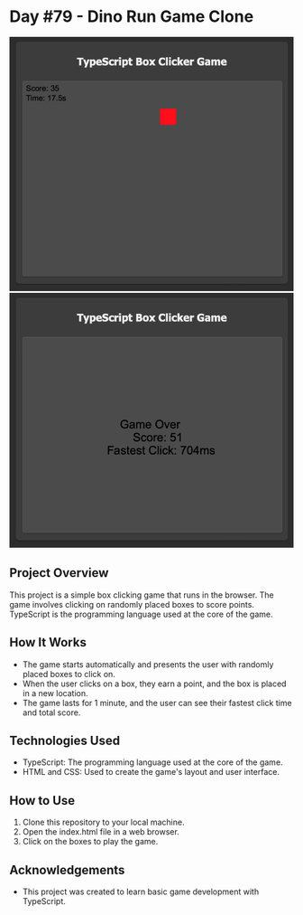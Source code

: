 # Day #79 - Dino Run Game Clone

![Project Screenshot](screenshot-1.png)
![Project Screenshot](screenshot-2.png)

## Project Overview

This project is a simple box clicking game that runs in the browser. The game involves clicking on randomly placed boxes to score points. TypeScript is the programming language used at the core of the game.

## How It Works

- The game starts automatically and presents the user with randomly placed boxes to click on.
- When the user clicks on a box, they earn a point, and the box is placed in a new location.
- The game lasts for 1 minute, and the user can see their fastest click time and total score.

## Technologies Used

- TypeScript: The programming language used at the core of the game.
- HTML and CSS: Used to create the game's layout and user interface.

## How to Use

1. Clone this repository to your local machine.
2. Open the index.html file in a web browser.
3. Click on the boxes to play the game.

## Acknowledgements

- This project was created to learn basic game development with TypeScript.